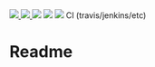 <a href="https://david-dm.org/leptest/game-loot-rpg">
	<img src="https://david-dm.org/leptest/game-loot-rpg/status.svg">
</a>
<a href="https://david-dm.org/leptest/game-loot-rpg?type=dev">
	<img src="https://david-dm.org/leptest/game-loot-rpg/dev-status.svg">
</a>
<img src="https://img.shields.io/node/v/game-loot-rpg.svg">
<img src="https://img.shields.io/npm/v/game-loot-rpg.svg">
<img src="https://img.shields.io/github/last-commit/leptest/game-loot-rpg.svg">
CI (travis/jenkins/etc)

# Readme
